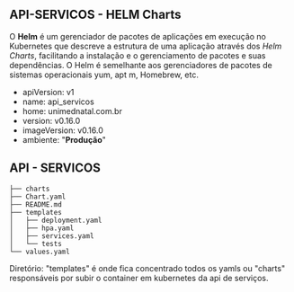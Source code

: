 ## API-SERVICOS - HELM Charts 

O **Helm** é um gerenciador de pacotes de aplicações em execução no Kubernetes que descreve a estrutura de uma aplicação através dos *Helm Charts*, facilitando a instalação e o gerenciamento de pacotes e suas dependências. O Helm é semelhante aos gerenciadores de pacotes de sistemas operacionais yum, apt m, Homebrew, etc.

* apiVersion: v1
* name: api_servicos
* home: unimednatal.com.br
* version: v0.16.0
* imageVersion: v0.16.0
* ambiente: "**Produção**"

## API - SERVICOS
```
├── charts
├── Chart.yaml
├── README.md
├── templates
│   ├── deployment.yaml
│   ├── hpa.yaml
│   ├── services.yaml
│   └── tests
└── values.yaml
```
Diretório: "templates" é onde fica concentrado todos os yamls ou "charts" responsáveis por subir o container em kubernetes da api de serviços.
